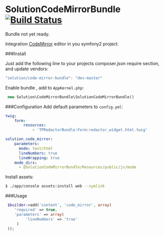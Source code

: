 SolutionCodeMirrorBundle [![Build Status](https://travis-ci.org/f1nder/SolutionCodeMirrorBundle.png)](https://travis-ci.org/f1nder/SolutionCodeMirrorBundle)
========================

Bundle not yet ready.

Integration  [CodeMirror](http://codemirror.net/) editor in you symfony2 project.

###Install

Just add the following line to your projects composer.json require section, and update vendors:
``` js
"solution/code-mirror-bundle": "dev-master"
```

Enable bundle , add to `AppKernel.php`:
``` php
 new Solution\CodeMirrorBundle\SolutionCodeMirrorBundle()
```
###Configuration
Add default parameters to `config.yml`:
``` yaml
twig:
    form:
        resources:
            - 'TPRedactorBundle:Form:redactor_widget.html.twig'

solution_code_mirror:
    parameters:
      mode: text/html
      lineNumbers: true
      lineWrapping: true
    mode_dirs:
      - @SolutionCodeMirrorBundle/Resources/public/js/mode
```


Install assets:
``` bash
$ ./app/console assets:install web --symlink
```

###Usage
``` php
 $builder->add('content', 'code_mirror', array(
    'required' => true,
    'parameters' => array(
         'lineNumbers' => 'true'
     )
 ));
```

